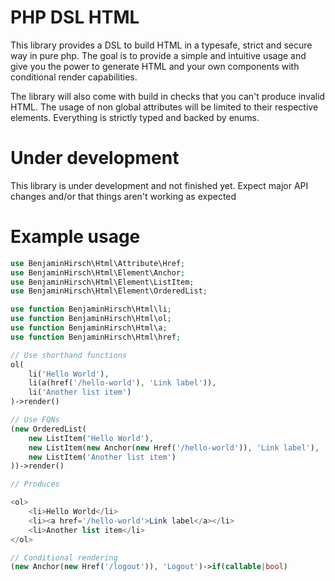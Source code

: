 # PHP DSL HTML

This library provides a DSL to build HTML in a typesafe, strict and secure way in pure php.
The goal is to provide a simple and intuitive usage and give you the power to generate HTML 
and your own components with conditional render capabilities.

The library will also come with build in checks that you can't produce invalid HTML. The usage 
of non global attributes will be limited to their respective elements. Everything is strictly typed
and backed by enums.

# Under development
This library is under development and not finished yet. Expect major API changes and/or that things aren't 
working as expected

# Example usage
```php
use BenjaminHirsch\Html\Attribute\Href;
use BenjaminHirsch\Html\Element\Anchor;
use BenjaminHirsch\Html\Element\ListItem;
use BenjaminHirsch\Html\Element\OrderedList;

use function BenjaminHirsch\Html\li;
use function BenjaminHirsch\Html\ol;
use function BenjaminHirsch\Html\a;
use function BenjaminHirsch\Html\href;

// Use shorthand functions
ol(
    li('Hello World'), 
    li(a(href('/hello-world'), 'Link label')), 
    li('Another list item')
)->render()

// Use FQNs
(new OrderedList(
    new ListItem('Hello World'),
    new ListItem(new Anchor(new Href('/hello-world')), 'Link label'),
    new ListItem('Another list item')
))->render()

// Produces

<ol>
    <li>Hello World</li>
    <li><a href='/hello-world'>Link label</a></li>
    <li>Another list item</li>
</ol>

// Conditional rendering
(new Anchor(new Href('/logout')), 'Logout')->if(callable|bool)
```
